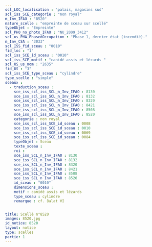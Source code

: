 ```yaml
---
scl_LOC_localisation : "palais, magasins sud"
scl_iss_SCE_categorie : "non royal"
n_Inv_IFAO : "8520"
nature_scelle : "empreinte de sceau sur scellé"
typeObjet : "Empreinte"
scl_PHO_no_photo_IFAO : "NU_2009_3412"
scl_us_PHA_PhasedOccupation : "Phase 1, dernier état (incendié)."
n_Inv_CSA : "3033"
scl_ISS_fid_sceau : "0010"
fid_loc : "1"
scl_iss_SCE_id_sceau : "0010"
scl_iss_SCE_motif : "canidé assis et lézards "
scl_US_us_nom : "2635"
fid_US : "3"
scl_iss_SCE_type_sceau : "cylindre"
type_scelle : "simple"
sceaux :
  - traduction_sceau : 
    sce_iss_scl_iss_SCL_n_Inv_IFAO : 8130
    sce_iss_scl_iss_SCL_n_Inv_IFAO : 8132
    sce_iss_scl_iss_SCL_n_Inv_IFAO : 8320
    sce_iss_scl_iss_SCL_n_Inv_IFAO : 8421
    sce_iss_scl_iss_SCL_n_Inv_IFAO : 8508
    sce_iss_scl_iss_SCL_n_Inv_IFAO : 8520
    categorie : non royal
    sce_iss_scl_iss_SCE_id_sceau : 0008
    sce_iss_scl_iss_SCE_id_sceau : 0010
    sce_iss_scl_iss_SCE_id_sceau : 0069
    sce_iss_scl_iss_SCE_id_sceau : 0084
    typeObjet : Sceau
    texte_sceau : 
    roi : 
    sce_iss_SCL_n_Inv_IFAO : 8130
    sce_iss_SCL_n_Inv_IFAO : 8132
    sce_iss_SCL_n_Inv_IFAO : 8320
    sce_iss_SCL_n_Inv_IFAO : 8421
    sce_iss_SCL_n_Inv_IFAO : 8508
    sce_iss_SCL_n_Inv_IFAO : 8520
    id_sceau : "0010"
    dimensions_sceau : 
    motif : canidé assis et lézards 
    type_sceau : cylindre
    remarque : cf. Balat VI


title: Scellé n°8520
images: 8520.jpg
id_notice: 8520
layout: notice
type: scelles
partie: 1
---
```

